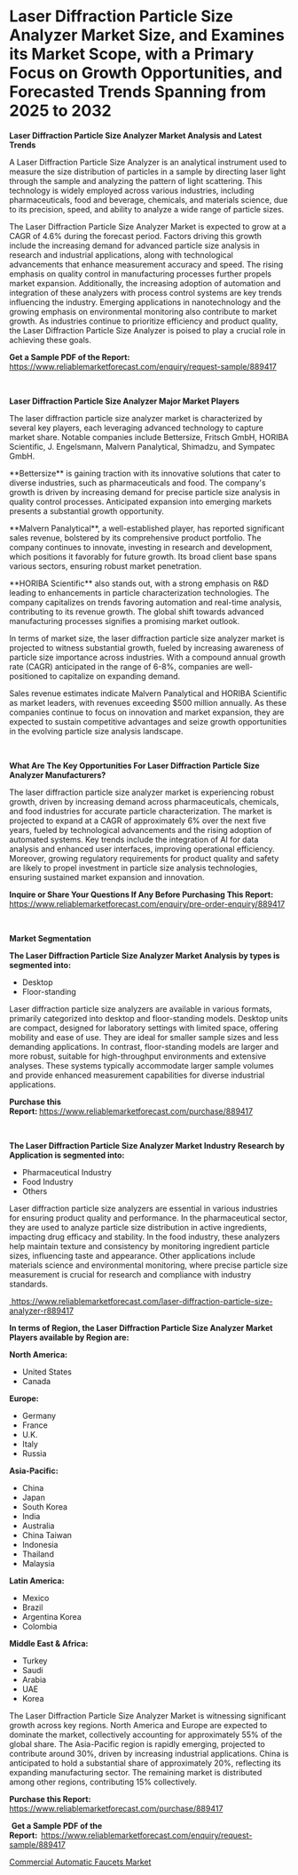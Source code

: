 <p><h1>Laser Diffraction Particle Size Analyzer Market Size, and Examines its Market Scope, with a Primary Focus on Growth Opportunities, and Forecasted Trends Spanning from 2025 to 2032</h1></p><p><strong>Laser Diffraction Particle Size Analyzer Market Analysis and Latest Trends</strong></p>
<p><p>A Laser Diffraction Particle Size Analyzer is an analytical instrument used to measure the size distribution of particles in a sample by directing laser light through the sample and analyzing the pattern of light scattering. This technology is widely employed across various industries, including pharmaceuticals, food and beverage, chemicals, and materials science, due to its precision, speed, and ability to analyze a wide range of particle sizes.</p><p>The Laser Diffraction Particle Size Analyzer Market is expected to grow at a CAGR of 4.6% during the forecast period. Factors driving this growth include the increasing demand for advanced particle size analysis in research and industrial applications, along with technological advancements that enhance measurement accuracy and speed. The rising emphasis on quality control in manufacturing processes further propels market expansion. Additionally, the increasing adoption of automation and integration of these analyzers with process control systems are key trends influencing the industry. Emerging applications in nanotechnology and the growing emphasis on environmental monitoring also contribute to market growth. As industries continue to prioritize efficiency and product quality, the Laser Diffraction Particle Size Analyzer is poised to play a crucial role in achieving these goals.</p></p>
<p><strong>Get a Sample PDF of the Report:&nbsp;</strong> <a href="https://www.reliablemarketforecast.com/enquiry/request-sample/889417?utm_campaign=1134&utm_medium=2&utm_source=Github&utm_content=ia&utm_term=16022025&utm_id=laser-diffraction-particle-size-analyzer">https://www.reliablemarketforecast.com/enquiry/request-sample/889417</a></p>
<p>&nbsp;</p>
<p><strong>Laser Diffraction Particle Size Analyzer Major Market Players</strong></p>
<p><p>The laser diffraction particle size analyzer market is characterized by several key players, each leveraging advanced technology to capture market share. Notable companies include Bettersize, Fritsch GmbH, HORIBA Scientific, J. Engelsmann, Malvern Panalytical, Shimadzu, and Sympatec GmbH. </p><p>**Bettersize** is gaining traction with its innovative solutions that cater to diverse industries, such as pharmaceuticals and food. The company's growth is driven by increasing demand for precise particle size analysis in quality control processes. Anticipated expansion into emerging markets presents a substantial growth opportunity.</p><p>**Malvern Panalytical**, a well-established player, has reported significant sales revenue, bolstered by its comprehensive product portfolio. The company continues to innovate, investing in research and development, which positions it favorably for future growth. Its broad client base spans various sectors, ensuring robust market penetration.</p><p>**HORIBA Scientific** also stands out, with a strong emphasis on R&D leading to enhancements in particle characterization technologies. The company capitalizes on trends favoring automation and real-time analysis, contributing to its revenue growth. The global shift towards advanced manufacturing processes signifies a promising market outlook.</p><p>In terms of market size, the laser diffraction particle size analyzer market is projected to witness substantial growth, fueled by increasing awareness of particle size importance across industries. With a compound annual growth rate (CAGR) anticipated in the range of 6-8%, companies are well-positioned to capitalize on expanding demand.</p><p>Sales revenue estimates indicate Malvern Panalytical and HORIBA Scientific as market leaders, with revenues exceeding $500 million annually. As these companies continue to focus on innovation and market expansion, they are expected to sustain competitive advantages and seize growth opportunities in the evolving particle size analysis landscape.</p></p>
<p>&nbsp;</p>
<p><strong>What Are The Key Opportunities For Laser Diffraction Particle Size Analyzer Manufacturers?</strong></p>
<p><p>The laser diffraction particle size analyzer market is experiencing robust growth, driven by increasing demand across pharmaceuticals, chemicals, and food industries for accurate particle characterization. The market is projected to expand at a CAGR of approximately 6% over the next five years, fueled by technological advancements and the rising adoption of automated systems. Key trends include the integration of AI for data analysis and enhanced user interfaces, improving operational efficiency. Moreover, growing regulatory requirements for product quality and safety are likely to propel investment in particle size analysis technologies, ensuring sustained market expansion and innovation.</p></p>
<p><strong>Inquire or Share Your Questions If Any Before Purchasing This Report:</strong> <a href="https://www.reliablemarketforecast.com/enquiry/pre-order-enquiry/889417?utm_campaign=1134&utm_medium=2&utm_source=Github&utm_content=ia&utm_term=16022025&utm_id=laser-diffraction-particle-size-analyzer">https://www.reliablemarketforecast.com/enquiry/pre-order-enquiry/889417</a></p>
<p>&nbsp;</p>
<p><strong>Market Segmentation</strong></p>
<p><strong>The Laser Diffraction Particle Size Analyzer Market Analysis by types is segmented into:</strong></p>
<p><ul><li>Desktop</li><li>Floor-standing</li></ul></p>
<p><p>Laser diffraction particle size analyzers are available in various formats, primarily categorized into desktop and floor-standing models. Desktop units are compact, designed for laboratory settings with limited space, offering mobility and ease of use. They are ideal for smaller sample sizes and less demanding applications. In contrast, floor-standing models are larger and more robust, suitable for high-throughput environments and extensive analyses. These systems typically accommodate larger sample volumes and provide enhanced measurement capabilities for diverse industrial applications.</p></p>
<p><strong>Purchase this Report:&nbsp;</strong><a href="https://www.reliablemarketforecast.com/purchase/889417?utm_campaign=1134&utm_medium=2&utm_source=Github&utm_content=ia&utm_term=16022025&utm_id=laser-diffraction-particle-size-analyzer">https://www.reliablemarketforecast.com/purchase/889417</a></p>
<p>&nbsp;</p>
<p><strong>The Laser Diffraction Particle Size Analyzer Market Industry Research by Application is segmented into:</strong></p>
<p><ul><li>Pharmaceutical Industry</li><li>Food Industry</li><li>Others</li></ul></p>
<p><p>Laser diffraction particle size analyzers are essential in various industries for ensuring product quality and performance. In the pharmaceutical sector, they are used to analyze particle size distribution in active ingredients, impacting drug efficacy and stability. In the food industry, these analyzers help maintain texture and consistency by monitoring ingredient particle sizes, influencing taste and appearance. Other applications include materials science and environmental monitoring, where precise particle size measurement is crucial for research and compliance with industry standards.</p></p>
<p><a href="https://www.reliablemarketforecast.com/laser-diffraction-particle-size-analyzer-r889417?utm_campaign=1134&utm_medium=2&utm_source=Github&utm_content=ia&utm_term=16022025&utm_id=laser-diffraction-particle-size-analyzer">&nbsp;https://www.reliablemarketforecast.com/laser-diffraction-particle-size-analyzer-r889417</a></p>
<p><strong>In terms of Region, the Laser Diffraction Particle Size Analyzer Market Players available by Region are:</strong></p>
<p>
    <p> <strong> North America: </strong>
        <ul>
            <li>United States</li>
            <li>Canada</li>
        </ul>
        </p> 
    <p> <strong> Europe: </strong>
        <ul>
            <li>Germany</li>
            <li>France</li>
            <li>U.K.</li>
            <li>Italy</li>
            <li>Russia</li>
        </ul>
        </p> 
    <p> <strong> Asia-Pacific: </strong>
        <ul>
            <li>China</li>
            <li>Japan</li>
            <li>South Korea</li>
            <li>India</li>
            <li>Australia</li>
            <li>China Taiwan</li>
            <li>Indonesia</li>
            <li>Thailand</li>
            <li>Malaysia</li>
        </ul>
        </p> 
    <p> <strong> Latin America: </strong>
        <ul>
            <li>Mexico</li>
            <li>Brazil</li>
            <li>Argentina Korea</li>
            <li>Colombia</li>
        </ul>
        </p> 
    <p> <strong> Middle East & Africa: </strong>
        <ul>
            <li>Turkey</li>
            <li>Saudi</li>
            <li>Arabia</li>
            <li>UAE</li>
            <li>Korea</li>
        </ul>
    </p>
    </p>
<p><p>The Laser Diffraction Particle Size Analyzer Market is witnessing significant growth across key regions. North America and Europe are expected to dominate the market, collectively accounting for approximately 55% of the global share. The Asia-Pacific region is rapidly emerging, projected to contribute around 30%, driven by increasing industrial applications. China is anticipated to hold a substantial share of approximately 20%, reflecting its expanding manufacturing sector. The remaining market is distributed among other regions, contributing 15% collectively.</p></p>
<p><strong>Purchase this Report: </strong><a href="https://www.reliablemarketforecast.com/purchase/889417?utm_campaign=1134&utm_medium=2&utm_source=Github&utm_content=ia&utm_term=16022025&utm_id=laser-diffraction-particle-size-analyzer">https://www.reliablemarketforecast.com/purchase/889417</a></p>
<p>&nbsp;<strong>Get a Sample PDF of the Report:&nbsp;&nbsp;</strong><a href="https://www.reliablemarketforecast.com/enquiry/request-sample/889417?utm_campaign=1134&utm_medium=2&utm_source=Github&utm_content=ia&utm_term=16022025&utm_id=laser-diffraction-particle-size-analyzer">https://www.reliablemarketforecast.com/enquiry/request-sample/889417</a></p>
<p><strong></strong></p>
<p><p><a href="https://github.com/BryceTownsendr/Market-Research-Report-List-7/blob/main/commercial-automatic-faucets-market.md?utm_campaign=1134&utm_medium=2&utm_source=Github&utm_content=ia&utm_term=16022025&utm_id=laser-diffraction-particle-size-analyzer">Commercial Automatic Faucets Market</a></p></p>